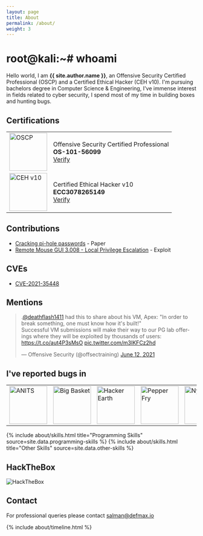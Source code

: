 ```yaml
---
layout: page
title: About
permalink: /about/
weight: 3
---
```


# **root@kali:~# whoami**

Hello world, I am **{{ site.author.name }}**, an Offensive Security Certified Professional (OSCP) and a Certified Ethical Hacker (CEH v10). I'm pursuing bachelors degree in Computer Science & Engineering, I've immense interest in fields related to cyber security, I spend most of my time in building boxes and hunting bugs.

## Certifications

<table>
    <tr>
        <td>
            <img src="https://i.imgur.com/x9wp9Zw.png" alt="OSCP" width="100"/>
        </td>
        <td>
            Offensive Security Certified Professional
            <br>
            <b>OS-101-56099</b>
            <br>
            <a href="https://www.credly.com/badges/9feb0eb9-9b45-4344-8afc-15d0a2c75e00" target="_blank">Verify</a>
        </td>
    </tr>
    <tr>
        <td>
            <img src="https://i.imgur.com/h86ObBT.png" alt="CEH v10" width="100"/>
        </td>
        <td>
            Certified Ethical Hacker v10
            <br>
            <b>ECC3078265149</b>
            <br>
            <a href="https://aspen.eccouncil.org/verify" target="_blank">Verify</a>
        </td>
    </tr>
</table>

## Contributions

- [Cracking pi-hole passwords](https://www.exploit-db.com/docs/49963) - Paper
- [Remote Mouse GUI 3.008 - Local Privilege Escalation](https://www.exploit-db.com/exploits/50047) - Exploit

## CVEs

- [CVE-2021-35448](https://cve.mitre.org/cgi-bin/cvename.cgi?name=CVE-2021-35448)

## Mentions

<blockquote class="twitter-tweet"><p lang="en" dir="ltr">.<a href="https://twitter.com/deathflash1411?ref_src=twsrc%5Etfw">@deathflash1411</a> had this to share about his VM, Apex: &quot;In order to break something, one must know how it&#39;s built!&quot;<br>Successful VM submissions will make their way to our PG lab offerings where they will be exploited by thousands of users: <a href="https://t.co/aut4P3sMsO">https://t.co/aut4P3sMsO</a> <a href="https://t.co/m3IKFCz2hd">pic.twitter.com/m3IKFCz2hd</a></p>&mdash; Offensive Security (@offsectraining) <a href="https://twitter.com/offsectraining/status/1403746164785221633?ref_src=twsrc%5Etfw">June 12, 2021</a></blockquote> <script async src="https://platform.twitter.com/widgets.js" charset="utf-8"></script>

## I've reported bugs in

<table>
    <tr>
        <td>
            <img src="https://i.imgur.com/t0mfRo5.jpg" alt="ANITS" width="100">
        </td>
        <td>
            <img src="https://i.imgur.com/8Z4wDJ9.png" alt="Big Basket" width="100">
        </td>
        <td>
            <img src="https://i.imgur.com/gyVeTjr.png" alt="Hacker Earth" width="100">
        </td>
        <td>
            <img src="https://i.imgur.com/SbRWM5D.png" alt="Pepper Fry" width="100">
        </td>
        <td>
            <img src="https://i.imgur.com/sTHdctg.png" alt="Nykaa" width="100">
        </td>
        <td>
            <img src="https://i.imgur.com/8hGNnDI.png" alt="Grofers" width="100">
        </td>
        <td>
            <img src="https://i.imgur.com/sHVeShg.png" alt="PayTM" width="100">
        </td>
    </tr>
</table>

<div class="row">
{% include about/skills.html title="Programming Skills" source=site.data.programming-skills %}
{% include about/skills.html title="Other Skills" source=site.data.other-skills %}
</div>

## HackTheBox

![HackTheBox](https://www.hackthebox.eu/badge/image/91925)

## Contact

For professional queries please contact [salman@defmax.io](mailto:salman@defmax.io)

<div class="row">
{% include about/timeline.html %}
</div>